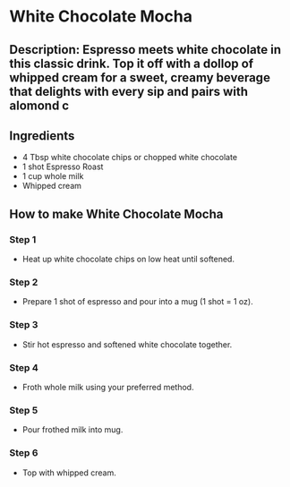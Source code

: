 # White Chocolate Mocha​

## Description: Espresso meets white chocolate in this classic drink. Top it off with a dollop of whipped cream for a sweet, creamy beverage that delights with every sip and pairs with alomond c

## Ingredients

- 4 Tbsp white chocolate chips or chopped white chocolate
- 1 shot Espresso Roast
- 1 cup whole milk 
- Whipped cream

## How to make White Chocolate Mocha​

### Step 1

- Heat up white chocolate chips on low heat until softened.

### Step 2

- Prepare 1 shot of espresso and pour into a mug (1 shot = 1 oz).

### Step 3

- Stir hot espresso and softened white chocolate together.

### Step 4

- Froth whole milk using your preferred method.

### Step 5

- Pour frothed milk into mug.

### Step 6

- Top with whipped cream.
